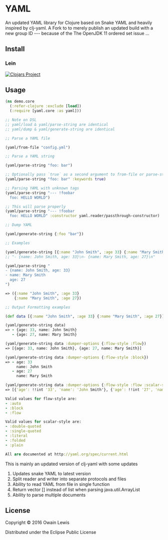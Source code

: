 # YAML

An updated  YAML library for Clojure  based on Snake YAML  and heavily
inspired by  clj-yaml.  A Fork to  to merely publish an  updated build
with a  new group  ID --- because  of the The  OpenJDK 11  ordered set
issue ...

## Install

### Lein

[![Clojars Project](http://clojars.org/f0bec0d/yaml/latest-version.svg)](http://clojars.org/f0bec0d/yaml)

## Usage

```clojure
(ns demo.core
  (:refer-clojure :exclude [load])
  (:require [yaml.core :as yaml]))

;; Note on DSL
;; yaml/load & yaml/parse-string are identical
;; yaml/dump & yaml/generate-string are identical

;; Parse a YAML file

(yaml/from-file "config.yml")

;; Parse a YAML string

(yaml/parse-string "foo: bar")

;; Optionally pass `true` as a second argument to from-file or parse-string to keywordize all keys
(yaml/parse-string "foo: bar" :keywords true)

;; Parsing YAML with unknown tags
(yaml/parse-string "--- !foobar
  foo: HELLO WORLD")

;; This will parse properly
(yaml/parse-string "--- !foobar
  foo: HELLO WORLD" :constructor yaml.reader/passthrough-constructor)

;; Dump YAML

(yaml/generate-string {:foo "bar"})

;; Examples

(yaml/generate-string [{:name "John Smith", :age 33} {:name "Mary Smith", :age 27}])
;; "- {name: John Smith, age: 33}\n- {name: Mary Smith, age: 27}\n"

(yaml/parse-string "
- {name: John Smith, age: 33}
- name: Mary Smith
  age: 27
")

=> ({:name "John Smith", :age 33}
    {:name "Mary Smith", :age 27})

;; Output Formatting examples

(def data [{:name "John Smith", :age 33} {:name "Mary Smith", :age 27}])

(yaml/generate-string data)
=> - {age: 33, name: John Smith}
   - {age: 27, name: Mary Smith}

(yaml/generate-string data :dumper-options {:flow-style :flow})
=> [{age: 33, name: John Smith}, {age: 27, name: Mary Smith}]

(yaml/generate-string data :dumper-options {:flow-style :block})
=> - age: 33
     name: John Smith
   - age: 27
     name: Mary Smith

(yaml/generate-string data :dumper-options {:flow-style :flow :scalar-style :single-quoted})
=> [{'age': !!int '33', 'name': 'John Smith'}, {'age': !!int '27', 'name': 'Mary Smith'}]

Valid values for flow-style are:
- :auto
- :block
- :flow

Valid values for scalar-style are:
- :double-quoted
- :single-quoted
- :literal
- :folded
- :plain

All are documented at http://yaml.org/spec/current.html
```

This is mainly an updated version of clj-yaml with some updates

1. Updates snake YAML to latest version
2. Split reader and writer into separate protocols and files
3. Ability to read YAML from file in single function
4. Return vector [] instead of list when parsing java.util.ArrayList
5. Ability to parse multiple documents

## License

Copyright © 2016 Owain Lewis

Distributed under the Eclipse Public License
